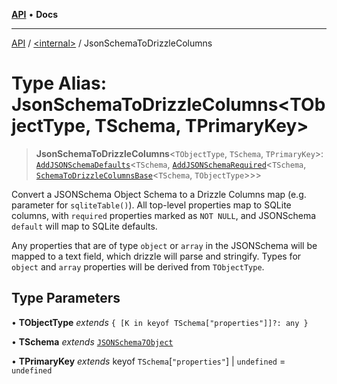 [**API**](../../README.md) • **Docs**

***

[API](../../README.md) / [\<internal\>](../README.md) / JsonSchemaToDrizzleColumns

# Type Alias: JsonSchemaToDrizzleColumns\<TObjectType, TSchema, TPrimaryKey\>

> **JsonSchemaToDrizzleColumns**\<`TObjectType`, `TSchema`, `TPrimaryKey`\>: [`AddJSONSchemaDefaults`](AddJSONSchemaDefaults.md)\<`TSchema`, [`AddJSONSchemaRequired`](AddJSONSchemaRequired.md)\<`TSchema`, [`SchemaToDrizzleColumnsBase`](SchemaToDrizzleColumnsBase.md)\<`TSchema`, `TObjectType`\>\>\>

Convert a JSONSchema Object Schema to a Drizzle Columns map (e.g. parameter
for `sqliteTable()`). All top-level properties map to SQLite columns, with
`required` properties marked as `NOT NULL`, and JSONSchema `default` will map
to SQLite defaults.

Any properties that are of type `object` or `array` in the JSONSchema will be
mapped to a text field, which drizzle will parse and stringify. Types for
`object` and `array` properties will be derived from `TObjectType`.

## Type Parameters

• **TObjectType** *extends* `{ [K in keyof TSchema["properties"]]?: any }`

• **TSchema** *extends* [`JSONSchema7Object`](JSONSchema7Object.md)

• **TPrimaryKey** *extends* keyof `TSchema`\[`"properties"`\] \| `undefined` = `undefined`
